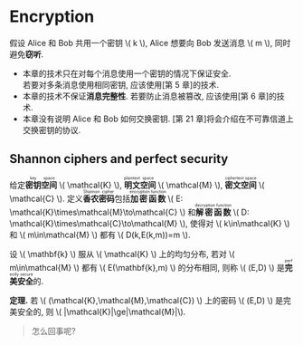 # Encryption

假设 Alice 和 Bob 共用一个密钥 \\( k \\), Alice 想要向 Bob 发送消息 \\( m \\), 同时避免**窃听**.

- 本章的技术只在对每个消息使用一个密钥的情况下保证安全.  
  若要对多条消息使用相同密钥, 应该使用\[第 5 章\]的技术.
- 本章的技术不保证**消息完整性**. 若要防止消息被篡改, 应该使用\[第 6 章\]的技术.
- 本章没有说明 Alice 和 Bob 如何交换密钥. \[第 21 章\]将会介绍在不可靠信道上交换密钥的协议.

## Shannon ciphers and perfect security

给定<ruby>**密钥**<rp>(</rp><rt>key</rt><rp>)</rp>**空间**<rp>(</rp><rt>space</rt><rp>)</rp></ruby> \\( \mathcal{K} \\), <ruby>**明文**<rp>(</rp><rt>plaintext</rt><rp>)</rp>**空间**<rp>(</rp><rt>space</rt><rp>)</ruby> \\( \mathcal{M} \\), <ruby>**密文空间**<rp>(</rp><rt>ciphertext space</rt><rp>)</rp></ruby> \\( \mathcal{C} \\). 定义<ruby>**香农密码**<rp>(</rp><rt>Shannon cipher</rt><rp>)</rp></ruby>包括<ruby>**加密函数**<rp>(</rp><rt>encryption function</rt><rp>)</rp></ruby> \\( E: \mathcal{K}\times\mathcal{M}\to\mathcal{C} \\) 和<ruby>**解密函数**<rp>(</rp><rt>decryption function</rt><rp>)</rp></ruby> \\( D: \mathcal{K}\times\mathcal{C}\to\mathcal{M} \\), 使得对 \\( k\in\mathcal{K} \\) 和 \\( m\in\mathcal{M} \\) 都有 \\( D(k,E(k,m))=m \\).

设 \\( \mathbf{k} \\) 服从 \\( \mathcal{K} \\) 上的均匀分布, 若对 \\( m\in\mathcal{M} \\) 都有 \\( E(\mathbf{k},m) \\) 的分布相同, 则称 \\( (E,D) \\) 是<ruby>**完美安全**<rp>(</rp><rt>perfectly secure</rt><rp>)</rp></ruby>的.

**定理.** 若 \\( (\mathcal{K},\mathcal{M},\mathcal{C}) \\) 上的密码 \\( (E,D) \\) 是完美安全的, 则 \\( |\mathcal{K}|\ge|\mathcal{M}|\\).

> 怎么回事呢?